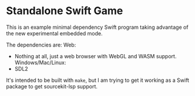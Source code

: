 #  Standalone Swift Game

This is an example minimal dependency Swift program taking advantage of the new
experimental embedded mode.

The dependencies are:
Web:
- Nothing at all, just a web browser with WebGL and WASM support.
Windows/Mac/Linux:
- SDL2

It's intended to be built with `make`, but I am trying to get it working
as a Swift package to get sourcekit-lsp support.
